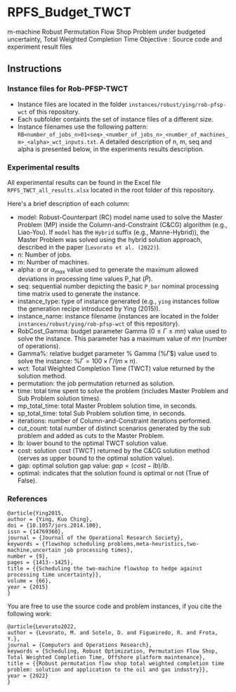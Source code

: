 # RPFS_Budget_TWCT
m-machine Robust Permutation Flow Shop Problem under budgeted uncertainty, Total Weighted Completion Time Objective : Source code and experiment result files

## Instructions

### Instance files for Rob-PFSP-TWCT

* Instance files are located in the folder `instances/robust/ying/rob-pfsp-wct` of this repository. 
* Each subfolder containts the set of instance files of a different size. 
* Instance filenames use the following pattern: `RB<number_of_jobs_n>01<seq>_<number_of_jobs_n>_<number_of_machines_m>_<alpha>_wct_inputs.txt`. A detailed description of n, m, seq and alpha is presented below, in the experiments results description.


### Experimental results

All experimental results can be found in the Excel file `RPFS_TWCT_all_results.xlsx` located in the root folder of this repository.

Here's a brief description of each column:

* model: Robust-Counterpart (RC) model name used to solve the Master Problem (MP) inside the Column-and-Constraint (C&CG) algorithm (e.g., Liao-You). If `model` has the `Hybrid` suffix (e.g., Manne-Hybrid)), the Master Problem was solved using the hybrid solution approach, described in the paper (`Levorato et al. (2022)`).
* n: Number of jobs.
* m: Number of machines.
* alpha: $\alpha$ or $\alpha_{max}$ value used to generate the maximum allowed deviations in processing time values P_hat ($\widehat{P}$). 
* seq: sequential number depicting the basic `P_bar` nominal processing time matrix used to generate the instance.
* instance_type: type of instance generated (e.g., `ying` instances follow the generation recipe introduced by Ying (2015)).
* instance_name: instance filename (instances are located in the folder `instances/robust/ying/rob-pfsp-wct` of this repository). 
* RobCost_Gamma: budget parameter Gamma ($0 \leq \Gamma \leq mn$) value used to solve the instance. This parameter has a maximum value of $mn$ (number of operations).  
* Gamma%: relative budget parameter \% Gamma ($\% \Gamma$$) value used to solve the instance: $\% \Gamma = 100 \times \Gamma / (m \times n)$.
* wct: Total Weighted Completion Time (TWCT) value returned by the solution method. 
* permutation: the job permutation returned as solution.
* time: total time spent to solve the problem (includes Master Problem and Sub Problem solution times). 
* mp_total_time: total Master Problem solution time, in seconds.
* sp_total_time: total Sub Problem solution time, in seconds.
* iterations: number of Column-and-Constraint iterations performed.
* cut_count: total number of distinct scenarios generated by the sub problem and added as cuts to the Master Problem.
* lb: lower bound to the optimal TWCT solution value.
* cost: solution cost (TWCT) returned by the C\&CG solution method (serves as upper bound to the optimal solution value).
* gap: optimal solution gap value: $gap = (cost - lb)/lb$.
* optimal: indicates that the solution found is optimal or not (True of False).

### References

```
@article{Ying2015,
author = {Ying, Kuo Ching},
doi = {10.1057/jors.2014.100},
issn = {14769360},
journal = {Journal of the Operational Research Society},
keywords = {flowshop scheduling problems,meta-heuristics,two-machine,uncertain job processing times},
number = {9},
pages = {1413--1425},
title = {{Scheduling the two-machine flowshop to hedge against processing time uncertainty}},
volume = {66},
year = {2015}
}
```

You are free to use the source code and problem instances, if you cite the following work:

```
@article{Levorato2022,
author = {Levorato, M. and Sotelo, D. and Figueiredo, R. and Frota, Y.},
journal = {Computers and Operations Research},
keywords = {Scheduling, Robust Optimization, Permutation Flow Shop, Total Weighted Completion Time, Offshore platform maintenance},
title = {{Robust permutation flow shop total weighted completion time problem: solution and application to the oil and gas industry}},
year = {2022}
}
```


